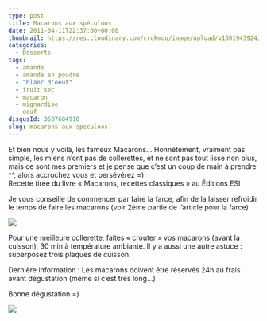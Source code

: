 ```yaml
---
type: post
title: Macarons aux spéculoos
date: 2011-04-11T22:37:00+00:00
thumbnail: https://res.cloudinary.com/crokmou/image/upload/v1501943924/Macaron-sp--culoos.jpg
categories: 
  - Desserts
tags: 
  - amande
  - amande en poudre
  - "blanc d'oeuf"
  - fruit sec
  - macaron
  - mignardise
  - oeuf
disqusId: 3587684910
slug: macarons-aux-speculoos
---
```


Et bien nous y voilà, les fameux Macarons… Honnêtement, vraiment pas simple, les miens n’ont pas de collerettes, et ne sont pas tout lisse non plus, mais ce sont mes premiers et je pense que c’est un coup de main à prendre ^^, alors accrochez vous et persévérez =)  
  Recette tirée du livre « Macarons, recettes classiques » au Éditions ESI  
    
Je vous conseille de commencer par faire la farce, afin de la laisser refroidir le temps de faire les macarons (voir 2ème partie de l’article pour la farce)

[![](http://4.bp.blogspot.com/-Jz7H4x8mPAA/TxiZxp0xcnI/AAAAAAAABpc/Jc6TWpvKNfk/s1600/Macarons+speculoos.jpg)](http://4.bp.blogspot.com/-Jz7H4x8mPAA/TxiZxp0xcnI/AAAAAAAABpc/Jc6TWpvKNfk/s1600/Macarons+speculoos.jpg)

  Pour une meilleure collerette, faites « crouter » vos macarons (avant la cuisson), 30 min à température ambiante. Il y a aussi une autre astuce : superposez trois plaques de cuisson.

Dernière information : Les macarons doivent être réservés 24h au frais avant dégustation (même si c’est très long…)

Bonne dégustation =)  

[![](http://4.bp.blogspot.com/-2bLosyMFac4/TxhFg0sR2dI/AAAAAAAABec/Mzg1OnlXUmM/s1600/Signature+copie.jpg)](http://4.bp.blogspot.com/-2bLosyMFac4/TxhFg0sR2dI/AAAAAAAABec/Mzg1OnlXUmM/s1600/Signature+copie.jpg)

